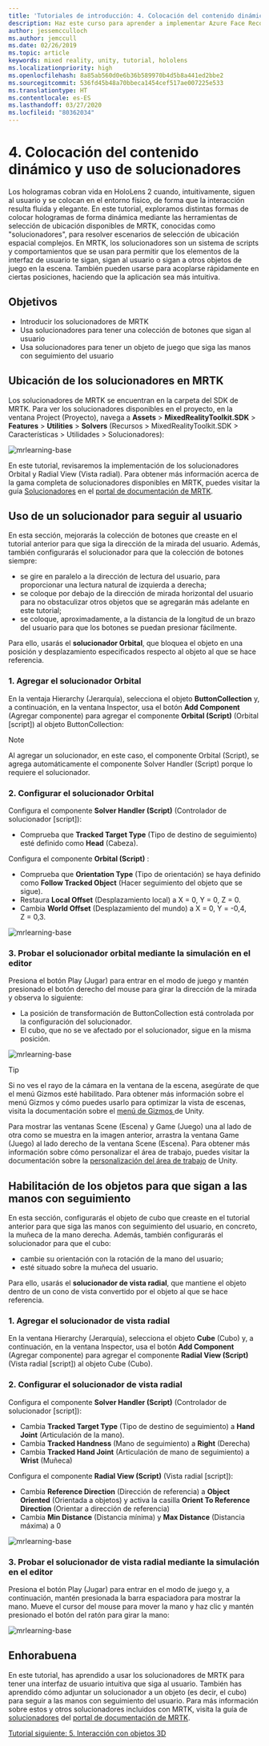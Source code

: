 ```yaml
---
title: 'Tutoriales de introducción: 4. Colocación del contenido dinámico y uso de solucionadores'
description: Haz este curso para aprender a implementar Azure Face Recognition dentro de una aplicación de realidad mixta.
author: jessemcculloch
ms.author: jemccull
ms.date: 02/26/2019
ms.topic: article
keywords: mixed reality, unity, tutorial, hololens
ms.localizationpriority: high
ms.openlocfilehash: 8a85ab560d0e6b36b589970b4d5b8a441ed2bbe2
ms.sourcegitcommit: 536fd45b48a70bbeca1454cef517ae007225e533
ms.translationtype: HT
ms.contentlocale: es-ES
ms.lasthandoff: 03/27/2020
ms.locfileid: "80362034"
---
```

# <a name="4-placing-dynamic-content-and-using-solvers"></a>4. Colocación del contenido dinámico y uso de solucionadores
<!-- Consider renaming to 'Placing dynamic content using Solvers' -->

Los hologramas cobran vida en HoloLens 2 cuando, intuitivamente, siguen al usuario y se colocan en el entorno físico, de forma que la interacción resulta fluida y elegante. En este tutorial, exploramos distintas formas de colocar hologramas de forma dinámica mediante las herramientas de selección de ubicación disponibles de MRTK, conocidas como "solucionadores", para resolver escenarios de selección de ubicación espacial complejos. En MRTK, los solucionadores son un sistema de scripts y comportamientos que se usan para permitir que los elementos de la interfaz de usuario te sigan, sigan al usuario o sigan a otros objetos de juego en la escena. También pueden usarse para acoplarse rápidamente en ciertas posiciones, haciendo que la aplicación sea más intuitiva.

## <a name="objectives"></a>Objetivos

* Introducir los solucionadores de MRTK
* Usa solucionadores para tener una colección de botones que sigan al usuario
* Usa solucionadores para tener un objeto de juego que siga las manos con seguimiento del usuario

## <a name="location-of-solvers-in-the-mrtk"></a>Ubicación de los solucionadores en MRTK

 Los solucionadores de MRTK se encuentran en la carpeta del SDK de MRTK. Para ver los solucionadores disponibles en el proyecto, en la ventana Project (Proyecto), navega a **Assets** > **MixedRealityToolkit.SDK** > **Features** > **Utilities** > **Solvers** (Recursos > MixedRealityToolkit.SDK > Características > Utilidades > Solucionadores):

![mrlearning-base](images/mrlearning-base/tutorial3-section1-step1-1.png)

En este tutorial, revisaremos la implementación de los solucionadores Orbital y Radial View (Vista radial). Para obtener más información acerca de la gama completa de solucionadores disponibles en MRTK, puedes visitar la guía [Solucionadores](https://microsoft.github.io/MixedRealityToolkit-Unity/Documentation/README_Solver.html) en el [portal de documentación de MRTK](https://microsoft.github.io/MixedRealityToolkit-Unity/README.html).

## <a name="use-a-solver-to-follow-the-user"></a>Uso de un solucionador para seguir al usuario
<!-- Consider renaming to 'Use a Solver to have an object follow the user' -->

En esta sección, mejorarás la colección de botones que creaste en el tutorial anterior para que siga la dirección de la mirada del usuario. Además, también configurarás el solucionador para que la colección de botones siempre:

* se gire en paralelo a la dirección de lectura del usuario, para proporcionar una lectura natural de izquierda a derecha;
* se coloque por debajo de la dirección de mirada horizontal del usuario para no obstaculizar otros objetos que se agregarán más adelante en este tutorial;
* se coloque, aproximadamente, a la distancia de la longitud de un brazo del usuario para que los botones se puedan presionar fácilmente.

Para ello, usarás el **solucionador Orbital**, que bloquea el objeto en una posición y desplazamiento especificados respecto al objeto al que se hace referencia.

### <a name="1-add-the-orbital-solver"></a>1. Agregar el solucionador Orbital

En la ventaja Hierarchy (Jerarquía), selecciona el objeto **ButtonCollection** y, a continuación, en la ventana Inspector, usa el botón **Add Component** (Agregar componente) para agregar el componente **Orbital (Script)** (Orbital [script]) al objeto ButtonCollection:

> [!NOTE]
> Al agregar un solucionador, en este caso, el componente Orbital (Script), se agrega automáticamente el componente Solver Handler (Script) porque lo requiere el solucionador.

### <a name="2-configure-the-orbital-solver"></a>2. Configurar el solucionador Orbital

Configura el componente **Solver Handler (Script)** (Controlador de solucionador [script]):

* Comprueba que **Tracked Target Type** (Tipo de destino de seguimiento) esté definido como **Head** (Cabeza).

Configura el componente **Orbital (Script)** :

* Comprueba que **Orientation Type** (Tipo de orientación) se haya definido como **Follow Tracked Object** (Hacer seguimiento del objeto que se sigue).
* Restaura **Local Offset** (Desplazamiento local) a X = 0, Y = 0, Z = 0.
* Cambia **World Offset** (Desplazamiento del mundo) a X = 0, Y = -0,4, Z = 0,3.

![mrlearning-base](images/mrlearning-base/tutorial3-section2-step2-1.png)

### <a name="3-test-the-orbital-solver-using-the-in-editor-simulation"></a>3. Probar el solucionador orbital mediante la simulación en el editor

Presiona el botón Play (Jugar) para entrar en el modo de juego y mantén presionado el botón derecho del mouse para girar la dirección de la mirada y observa lo siguiente:

* La posición de transformación de ButtonCollection está controlada por la configuración del solucionador.
* El cubo, que no se ve afectado por el solucionador, sigue en la misma posición.

![mrlearning-base](images/mrlearning-base/tutorial3-section2-step3-1.png)

> [!TIP]
> Si no ves el rayo de la cámara en la ventana de la escena, asegúrate de que el menú Gizmos esté habilitado. Para obtener más información sobre el menú Gizmos y cómo puedes usarlo para optimizar la vista de escenas, visita la documentación sobre el <a href="https://docs.unity3d.com/Manual/GizmosMenu.html" target="_blank">menú de Gizmos </a> de Unity.
>
> Para mostrar las ventanas Scene (Escena) y Game (Juego) una al lado de otra como se muestra en la imagen anterior, arrastra la ventana Game (Juego) al lado derecho de la ventana Scene (Escena). Para obtener más información sobre cómo personalizar el área de trabajo, puedes visitar la documentación sobre la <a href="https://docs.unity3d.com/Manual/CustomizingYourWorkspace.html" target="_blank">personalización del área de trabajo</a> de Unity.

## <a name="enabling-objects-to-follow-tracked-hands"></a>Habilitación de los objetos para que sigan a las manos con seguimiento

En esta sección, configurarás el objeto de cubo que creaste en el tutorial anterior para que siga las manos con seguimiento del usuario, en concreto, la muñeca de la mano derecha. Además, también configurarás el solucionador para que el cubo:

* cambie su orientación con la rotación de la mano del usuario;
* esté situado sobre la muñeca del usuario.

Para ello, usarás el **solucionador de vista radial**, que mantiene el objeto dentro de un cono de vista convertido por el objeto al que se hace referencia.

### <a name="1-add-the-radial-view-solver"></a>1. Agregar el solucionador de vista radial

En la ventana Hierarchy (Jerarquía), selecciona el objeto **Cube** (Cubo) y, a continuación, en la ventana Inspector, usa el botón **Add Component** (Agregar componente) para agregar el componente **Radial View (Script)** (Vista radial [script]) al objeto Cube (Cubo).

### <a name="2-configure-the-radial-view-solver"></a>2. Configurar el solucionador de vista radial

Configura el componente **Solver Handler (Script)** (Controlador de solucionador [script]):

* Cambia **Tracked Target Type** (Tipo de destino de seguimiento) a **Hand Joint** (Articulación de la mano).
* Cambia **Tracked Handness** (Mano de seguimiento) a **Right** (Derecha)
* Cambia **Tracked Hand Joint** (Articulación de mano de seguimiento) a **Wrist** (Muñeca)

Configura el componente **Radial View (Script)** (Vista radial [script]):

* Cambia **Reference Direction** (Dirección de referencia) a **Object Oriented** (Orientada a objetos) y activa la casilla **Orient To Reference Direction** (Orientar a dirección de referencia)
* Cambia **Min Distance** (Distancia mínima) y **Max Distance** (Distancia máxima) a 0

![mrlearning-base](images/mrlearning-base/tutorial3-section3-step2-1.png)

### <a name="3-test-the-radial-view-solver-using-the-in-editor-simulation"></a>3. Probar el solucionador de vista radial mediante la simulación en el editor

Presiona el botón Play (Jugar) para entrar en el modo de juego y, a continuación, mantén presionada la barra espaciadora para mostrar la mano. Mueve el cursor del mouse para mover la mano y haz clic y mantén presionado el botón del ratón para girar la mano:

![mrlearning-base](images/mrlearning-base/tutorial3-section3-step3-1.png)

## <a name="congratulations"></a>Enhorabuena

En este tutorial, has aprendido a usar los solucionadores de MRTK para tener una interfaz de usuario intuitiva que siga al usuario. También has aprendido cómo adjuntar un solucionador a un objeto (es decir, el cubo) para seguir a las manos con seguimiento del usuario. Para más información sobre estos y otros solucionadores incluidos con MRTK, visita la guía de [solucionadores](https://microsoft.github.io/MixedRealityToolkit-Unity/Documentation/README_Solver.html) del [portal de documentación de MRTK](https://microsoft.github.io/MixedRealityToolkit-Unity/README.html).

[Tutorial siguiente: 5. Interacción con objetos 3D](mrlearning-base-ch4.md)
